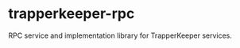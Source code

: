 trapperkeeper-rpc
=================

RPC service and implementation library for TrapperKeeper services.

